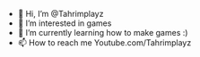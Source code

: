 - 👋 Hi, I’m @Tahrimplayz
- 👀 I’m interested in games
- 🌱 I’m currently learning how to make games :)
- 📫 How to reach me Youtube.com/Tahrimplayz

<!---
Tahrimplayz/Tahrimplayz is a ✨ special ✨ repository because its `README.md` (this file) appears on your GitHub profile.
You can click the Preview link to take a look at your changes.
--->
